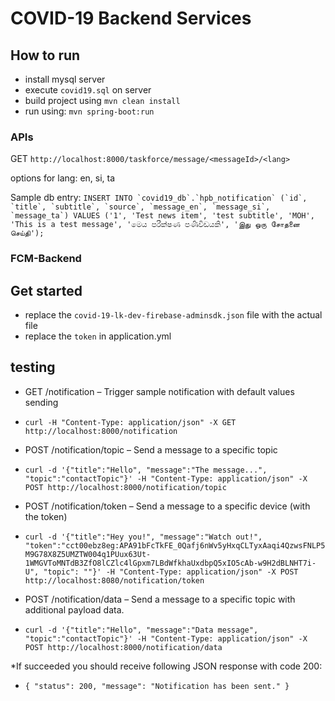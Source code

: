 # COVID-19 Backend Services

## How to run
- install mysql server
- execute `covid19.sql` on server
- build project using `mvn clean install`
- run using: `mvn spring-boot:run`

### APIs 
GET ``http://localhost:8000/taskforce/message/<messageId>/<lang>``

options for lang: en, si, ta

Sample db entry:
``INSERT INTO `covid19_db`.`hpb_notification` (`id`, `title`, `subtitle`, `source`, `message_en`, `message_si`, `message_ta`) VALUES ('1', 'Test news item', 'test subtitle', 'MOH', 'This is a test message', 'මෙය පරීක්ෂණ පණිවිඩයකි', 'இது ஒரு சோதனை செய்தி');
``

### FCM-Backend

## Get started

- replace the `covid-19-lk-dev-firebase-adminsdk.json` file with the actual file
- replace the `token` in application.yml

## testing

* GET /notification – Trigger sample notification with default values sending 
- `curl -H "Content-Type: application/json" -X GET http://localhost:8000/notification`

* POST /notification/topic – Send a message to a specific topic
- `curl -d '{"title":"Hello", "message":"The message...", "topic":"contactTopic"}' -H "Content-Type: application/json" -X POST http://localhost:8000/notification/topic`

* POST /notification/token – Send a message to a specific device (with the token)
- `curl -d '{"title":"Hey you!", "message":"Watch out!", "token":"cct00ebz8eg:APA91bFcTkFE_0Qafj6nWv5yHxqCLTyxAaqi4QzwsFNLP5M9G78X8Z5UMZTW004q1PUux63Ut-1WMGVToMNTdB3ZfO8lCZlc4lGpxm7LBdWfkhaUxdbpQ5xIO5cAb-w9H2dBLNHT7i-U", "topic": ""}' -H "Content-Type: application/json" -X POST http://localhost:8080/notification/token`

* POST /notification/data – Send a message to a specific topic with additional payload data.
- `curl -d '{"title":"Hello", "message":"Data message", "topic":"contactTopic"}' -H "Content-Type: application/json" -X POST http://localhost:8000/notification/data`

*If succeeded you should receive following JSON response with code 200:

- `{
    "status": 200,
    "message": "Notification has been sent."
}`
